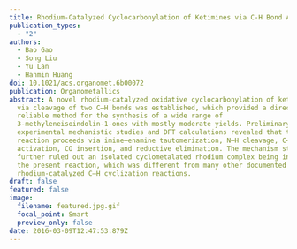```yaml
---
title: Rhodium-Catalyzed Cyclocarbonylation of Ketimines via C-H Bond Activation
publication_types:
  - "2"
authors:
  - Bao Gao
  - Song Liu
  - Yu Lan
  - Hanmin Huang
doi: 10.1021/acs.organomet.6b00072
publication: Organometallics
abstract: A novel rhodium-catalyzed oxidative cyclocarbonylation of ketimines
  via cleavage of two C–H bonds was established, which provided a direct and
  reliable method for the synthesis of a wide range of
  3-methyleneisoindolin-1-ones with mostly moderate yields. Preliminary
  experimental mechanistic studies and DFT calculations revealed that this
  reaction proceeds via imine–enamine tautomerization, N–H cleavage, C–H bond
  activation, CO insertion, and reductive elimination. The mechanism studies
  further ruled out an isolated cyclometalated rhodium complex being involved in
  the present reaction, which was different from many other documented
  rhodium-catalyzed C–H cyclization reactions.
draft: false
featured: false
image:
  filename: featured.jpg.gif
  focal_point: Smart
  preview_only: false
date: 2016-03-09T12:47:53.879Z
---
```

